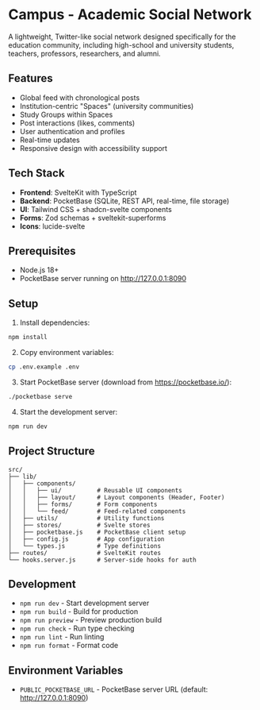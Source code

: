# Campus - Academic Social Network

A lightweight, Twitter-like social network designed specifically for the education community, including high-school and university students, teachers, professors, researchers, and alumni.

## Features

- Global feed with chronological posts
- Institution-centric "Spaces" (university communities)
- Study Groups within Spaces
- Post interactions (likes, comments)
- User authentication and profiles
- Real-time updates
- Responsive design with accessibility support

## Tech Stack

- **Frontend**: SvelteKit with TypeScript
- **Backend**: PocketBase (SQLite, REST API, real-time, file storage)
- **UI**: Tailwind CSS + shadcn-svelte components
- **Forms**: Zod schemas + sveltekit-superforms
- **Icons**: lucide-svelte

## Prerequisites

- Node.js 18+ 
- PocketBase server running on http://127.0.0.1:8090

## Setup

1. Install dependencies:
```sh
npm install
```

2. Copy environment variables:
```sh
cp .env.example .env
```

3. Start PocketBase server (download from https://pocketbase.io/):
```sh
./pocketbase serve
```

4. Start the development server:
```sh
npm run dev
```

## Project Structure

```
src/
├── lib/
│   ├── components/
│   │   ├── ui/          # Reusable UI components
│   │   ├── layout/      # Layout components (Header, Footer)
│   │   ├── forms/       # Form components
│   │   └── feed/        # Feed-related components
│   ├── utils/           # Utility functions
│   ├── stores/          # Svelte stores
│   ├── pocketbase.js    # PocketBase client setup
│   ├── config.js        # App configuration
│   └── types.js         # Type definitions
├── routes/              # SvelteKit routes
└── hooks.server.js      # Server-side hooks for auth
```

## Development

- `npm run dev` - Start development server
- `npm run build` - Build for production
- `npm run preview` - Preview production build
- `npm run check` - Run type checking
- `npm run lint` - Run linting
- `npm run format` - Format code

## Environment Variables

- `PUBLIC_POCKETBASE_URL` - PocketBase server URL (default: http://127.0.0.1:8090)
